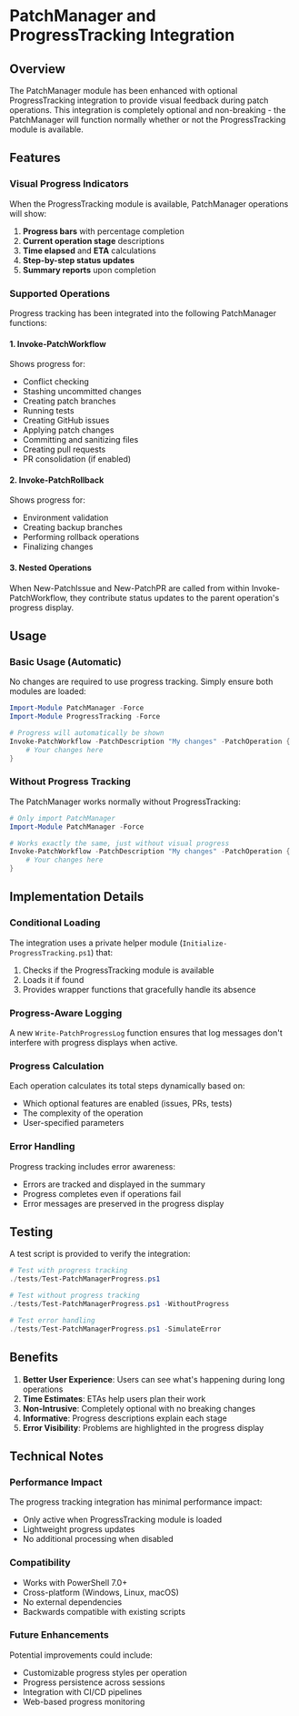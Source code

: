 # PatchManager and ProgressTracking Integration

## Overview

The PatchManager module has been enhanced with optional ProgressTracking integration to provide visual feedback during patch operations. This integration is completely optional and non-breaking - the PatchManager will function normally whether or not the ProgressTracking module is available.

## Features

### Visual Progress Indicators

When the ProgressTracking module is available, PatchManager operations will show:

1. **Progress bars** with percentage completion
2. **Current operation stage** descriptions
3. **Time elapsed** and **ETA** calculations
4. **Step-by-step status updates**
5. **Summary reports** upon completion

### Supported Operations

Progress tracking has been integrated into the following PatchManager functions:

#### 1. Invoke-PatchWorkflow
Shows progress for:
- Conflict checking
- Stashing uncommitted changes
- Creating patch branches
- Running tests
- Creating GitHub issues
- Applying patch changes
- Committing and sanitizing files
- Creating pull requests
- PR consolidation (if enabled)

#### 2. Invoke-PatchRollback
Shows progress for:
- Environment validation
- Creating backup branches
- Performing rollback operations
- Finalizing changes

#### 3. Nested Operations
When New-PatchIssue and New-PatchPR are called from within Invoke-PatchWorkflow, they contribute status updates to the parent operation's progress display.

## Usage

### Basic Usage (Automatic)

No changes are required to use progress tracking. Simply ensure both modules are loaded:

```powershell
Import-Module PatchManager -Force
Import-Module ProgressTracking -Force

# Progress will automatically be shown
Invoke-PatchWorkflow -PatchDescription "My changes" -PatchOperation {
    # Your changes here
}
```

### Without Progress Tracking

The PatchManager works normally without ProgressTracking:

```powershell
# Only import PatchManager
Import-Module PatchManager -Force

# Works exactly the same, just without visual progress
Invoke-PatchWorkflow -PatchDescription "My changes" -PatchOperation {
    # Your changes here
}
```

## Implementation Details

### Conditional Loading

The integration uses a private helper module (`Initialize-ProgressTracking.ps1`) that:
1. Checks if the ProgressTracking module is available
2. Loads it if found
3. Provides wrapper functions that gracefully handle its absence

### Progress-Aware Logging

A new `Write-PatchProgressLog` function ensures that log messages don't interfere with progress displays when active.

### Progress Calculation

Each operation calculates its total steps dynamically based on:
- Which optional features are enabled (issues, PRs, tests)
- The complexity of the operation
- User-specified parameters

### Error Handling

Progress tracking includes error awareness:
- Errors are tracked and displayed in the summary
- Progress completes even if operations fail
- Error messages are preserved in the progress display

## Testing

A test script is provided to verify the integration:

```powershell
# Test with progress tracking
./tests/Test-PatchManagerProgress.ps1

# Test without progress tracking
./tests/Test-PatchManagerProgress.ps1 -WithoutProgress

# Test error handling
./tests/Test-PatchManagerProgress.ps1 -SimulateError
```

## Benefits

1. **Better User Experience**: Users can see what's happening during long operations
2. **Time Estimates**: ETAs help users plan their work
3. **Non-Intrusive**: Completely optional with no breaking changes
4. **Informative**: Progress descriptions explain each stage
5. **Error Visibility**: Problems are highlighted in the progress display

## Technical Notes

### Performance Impact

The progress tracking integration has minimal performance impact:
- Only active when ProgressTracking module is loaded
- Lightweight progress updates
- No additional processing when disabled

### Compatibility

- Works with PowerShell 7.0+
- Cross-platform (Windows, Linux, macOS)
- No external dependencies
- Backwards compatible with existing scripts

### Future Enhancements

Potential improvements could include:
- Customizable progress styles per operation
- Progress persistence across sessions
- Integration with CI/CD pipelines
- Web-based progress monitoring